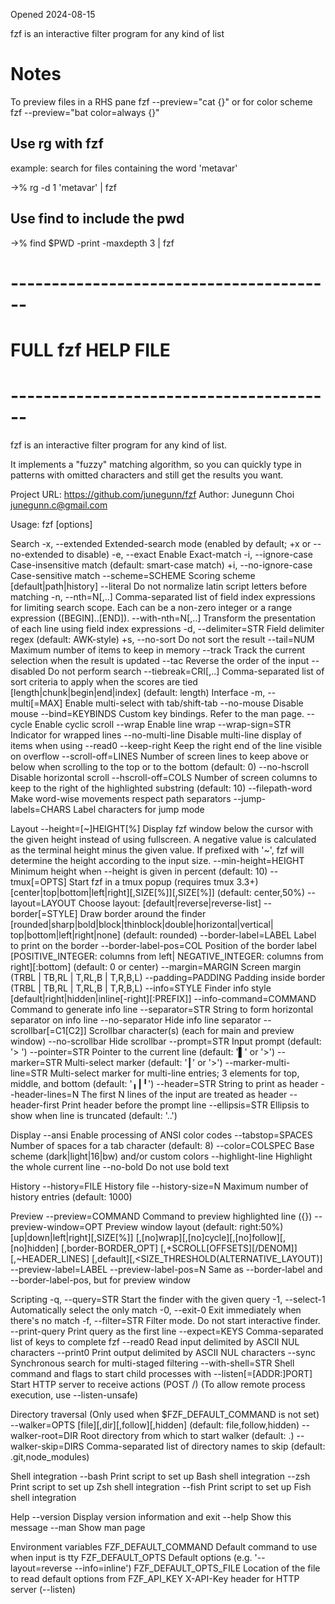 Opened 2024-08-15

fzf is an interactive filter program for any kind of list


# Notes


To preview files in a RHS pane
fzf --preview="cat {}"
or for color scheme
fzf --preview="bat color=always {}"


## Use rg with fzf

example: search for files containing the word 'metavar'

->% rg -d 1 'metavar' | fzf


## Use find to include the pwd
->% find $PWD -print -maxdepth 3 | fzf

# ----------------------------------------

# FULL fzf HELP FILE

# ----------------------------------------

fzf is an interactive filter program for any kind of list.

It implements a "fuzzy" matching algorithm, so you can quickly type in patterns
with omitted characters and still get the results you want.

Project URL: https://github.com/junegunn/fzf
Author: Junegunn Choi <junegunn.c@gmail.com>

Usage: fzf [options]

  Search
    -x, --extended          Extended-search mode
                            (enabled by default; +x or --no-extended to disable)
    -e, --exact             Enable Exact-match
    -i, --ignore-case       Case-insensitive match (default: smart-case match)
    +i, --no-ignore-case    Case-sensitive match
    --scheme=SCHEME         Scoring scheme [default|path|history]
    --literal               Do not normalize latin script letters before matching
    -n, --nth=N[,..]        Comma-separated list of field index expressions
                            for limiting search scope. Each can be a non-zero
                            integer or a range expression ([BEGIN]..[END]).
    --with-nth=N[,..]       Transform the presentation of each line using
                            field index expressions
    -d, --delimiter=STR     Field delimiter regex (default: AWK-style)
    +s, --no-sort           Do not sort the result
    --tail=NUM              Maximum number of items to keep in memory
    --track                 Track the current selection when the result is updated
    --tac                   Reverse the order of the input
    --disabled              Do not perform search
    --tiebreak=CRI[,..]     Comma-separated list of sort criteria to apply
                            when the scores are tied [length|chunk|begin|end|index]
                            (default: length)
  Interface
    -m, --multi[=MAX]       Enable multi-select with tab/shift-tab
    --no-mouse              Disable mouse
    --bind=KEYBINDS         Custom key bindings. Refer to the man page.
    --cycle                 Enable cyclic scroll
    --wrap                  Enable line wrap
    --wrap-sign=STR         Indicator for wrapped lines
    --no-multi-line         Disable multi-line display of items when using --read0
    --keep-right            Keep the right end of the line visible on overflow
    --scroll-off=LINES      Number of screen lines to keep above or below when
                            scrolling to the top or to the bottom (default: 0)
    --no-hscroll            Disable horizontal scroll
    --hscroll-off=COLS      Number of screen columns to keep to the right of the
                            highlighted substring (default: 10)
    --filepath-word         Make word-wise movements respect path separators
    --jump-labels=CHARS     Label characters for jump mode

  Layout
    --height=[~]HEIGHT[%]   Display fzf window below the cursor with the given
                            height instead of using fullscreen.
                            A negative value is calculated as the terminal height
                            minus the given value.
                            If prefixed with '~', fzf will determine the height
                            according to the input size.
    --min-height=HEIGHT     Minimum height when --height is given in percent
                            (default: 10)
    --tmux[=OPTS]           Start fzf in a tmux popup (requires tmux 3.3+)
                            [center|top|bottom|left|right][,SIZE[%]][,SIZE[%]]
                            (default: center,50%)
    --layout=LAYOUT         Choose layout: [default|reverse|reverse-list]
    --border[=STYLE]        Draw border around the finder
                            [rounded|sharp|bold|block|thinblock|double|horizontal|vertical|
                             top|bottom|left|right|none] (default: rounded)
    --border-label=LABEL    Label to print on the border
    --border-label-pos=COL  Position of the border label
                            [POSITIVE_INTEGER: columns from left|
                             NEGATIVE_INTEGER: columns from right][:bottom]
                            (default: 0 or center)
    --margin=MARGIN         Screen margin (TRBL | TB,RL | T,RL,B | T,R,B,L)
    --padding=PADDING       Padding inside border (TRBL | TB,RL | T,RL,B | T,R,B,L)
    --info=STYLE            Finder info style
                            [default|right|hidden|inline[-right][:PREFIX]]
    --info-command=COMMAND  Command to generate info line
    --separator=STR         String to form horizontal separator on info line
    --no-separator          Hide info line separator
    --scrollbar[=C1[C2]]    Scrollbar character(s) (each for main and preview window)
    --no-scrollbar          Hide scrollbar
    --prompt=STR            Input prompt (default: '> ')
    --pointer=STR           Pointer to the current line (default: '▌' or '>')
    --marker=STR            Multi-select marker (default: '┃' or '>')
    --marker-multi-line=STR Multi-select marker for multi-line entries;
                            3 elements for top, middle, and bottom (default: '╻┃╹')
    --header=STR            String to print as header
    --header-lines=N        The first N lines of the input are treated as header
    --header-first          Print header before the prompt line
    --ellipsis=STR          Ellipsis to show when line is truncated (default: '..')

  Display
    --ansi                  Enable processing of ANSI color codes
    --tabstop=SPACES        Number of spaces for a tab character (default: 8)
    --color=COLSPEC         Base scheme (dark|light|16|bw) and/or custom colors
    --highlight-line        Highlight the whole current line
    --no-bold               Do not use bold text

  History
    --history=FILE          History file
    --history-size=N        Maximum number of history entries (default: 1000)

  Preview
    --preview=COMMAND       Command to preview highlighted line ({})
    --preview-window=OPT    Preview window layout (default: right:50%)
                            [up|down|left|right][,SIZE[%]]
                            [,[no]wrap][,[no]cycle][,[no]follow][,[no]hidden]
                            [,border-BORDER_OPT]
                            [,+SCROLL[OFFSETS][/DENOM]][,~HEADER_LINES]
                            [,default][,<SIZE_THRESHOLD(ALTERNATIVE_LAYOUT)]
    --preview-label=LABEL
    --preview-label-pos=N   Same as --border-label and --border-label-pos,
                            but for preview window

  Scripting
    -q, --query=STR         Start the finder with the given query
    -1, --select-1          Automatically select the only match
    -0, --exit-0            Exit immediately when there's no match
    -f, --filter=STR        Filter mode. Do not start interactive finder.
    --print-query           Print query as the first line
    --expect=KEYS           Comma-separated list of keys to complete fzf
    --read0                 Read input delimited by ASCII NUL characters
    --print0                Print output delimited by ASCII NUL characters
    --sync                  Synchronous search for multi-staged filtering
    --with-shell=STR        Shell command and flags to start child processes with
    --listen[=[ADDR:]PORT]  Start HTTP server to receive actions (POST /)
                            (To allow remote process execution, use --listen-unsafe)

  Directory traversal       (Only used when $FZF_DEFAULT_COMMAND is not set)
    --walker=OPTS           [file][,dir][,follow][,hidden] (default: file,follow,hidden)
    --walker-root=DIR       Root directory from which to start walker (default: .)
    --walker-skip=DIRS      Comma-separated list of directory names to skip
                            (default: .git,node_modules)

  Shell integration
    --bash                  Print script to set up Bash shell integration
    --zsh                   Print script to set up Zsh shell integration
    --fish                  Print script to set up Fish shell integration

  Help
    --version               Display version information and exit
    --help                  Show this message
    --man                   Show man page

  Environment variables
    FZF_DEFAULT_COMMAND     Default command to use when input is tty
    FZF_DEFAULT_OPTS        Default options (e.g. '--layout=reverse --info=inline')
    FZF_DEFAULT_OPTS_FILE   Location of the file to read default options from
    FZF_API_KEY             X-API-Key header for HTTP server (--listen)

